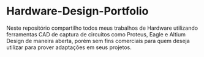 # Hardware-Design-Portfolio
Neste repositório compartilho todos meus trabalhos de Hardware utilizando ferramentas CAD de captura de circuitos como Proteus, Eagle e Altium Design de maneira aberta, porém sem fins comerciais para quem deseja utilizar para prover adaptações em seus projetos.
